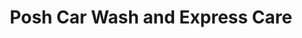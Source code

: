 ---
title: "Posh Car Wash and Express Care"
url: /south-amboy/posh-car-wash-and-express-care/
shop: Autowerkstatt
---